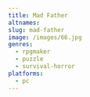 ```yaml
---
title: Mad Father
altnames:
slug: mad-father
image: /images/66.jpg
genres:
  - rpgmaker
  - puzzle
  - survival-horror
platforms:
  - pc
---
```


